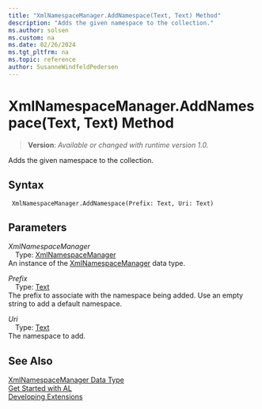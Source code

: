 ```yaml
---
title: "XmlNamespaceManager.AddNamespace(Text, Text) Method"
description: "Adds the given namespace to the collection."
ms.author: solsen
ms.custom: na
ms.date: 02/26/2024
ms.tgt_pltfrm: na
ms.topic: reference
author: SusanneWindfeldPedersen
---
```

[//]: # (START>DO_NOT_EDIT)
[//]: # (IMPORTANT:Do not edit any of the content between here and the END>DO_NOT_EDIT.)
[//]: # (Any modifications should be made in the .xml files in the ModernDev repo.)
# XmlNamespaceManager.AddNamespace(Text, Text) Method
> **Version**: _Available or changed with runtime version 1.0._

Adds the given namespace to the collection.


## Syntax
```AL
 XmlNamespaceManager.AddNamespace(Prefix: Text, Uri: Text)
```
## Parameters
*XmlNamespaceManager*  
&emsp;Type: [XmlNamespaceManager](xmlnamespacemanager-data-type.md)  
An instance of the [XmlNamespaceManager](xmlnamespacemanager-data-type.md) data type.  

*Prefix*  
&emsp;Type: [Text](../text/text-data-type.md)  
The prefix to associate with the namespace being added. Use an empty string to add a default namespace.  

*Uri*  
&emsp;Type: [Text](../text/text-data-type.md)  
The namespace to add.  



[//]: # (IMPORTANT: END>DO_NOT_EDIT)
## See Also
[XmlNamespaceManager Data Type](xmlnamespacemanager-data-type.md)  
[Get Started with AL](../../devenv-get-started.md)  
[Developing Extensions](../../devenv-dev-overview.md)